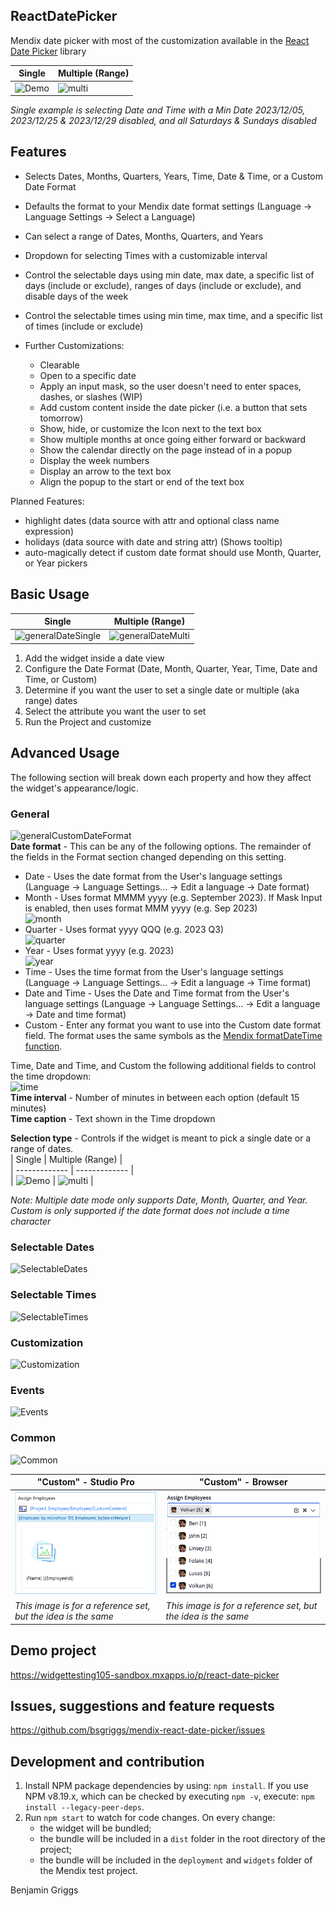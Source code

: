 ## ReactDatePicker

Mendix date picker with most of the customization available in the [React Date Picker](https://reactdatepicker.com/)
library

| Single | Multiple (Range) |  
| ------------- | ------------- |  
| ![Demo](https://github.com/bsgriggs/mendix-react-date-picker/blob/media/Demo.png)      | ![multi](https://github.com/bsgriggs/mendix-react-date-picker/blob/media/multi.png)      |  

_Single example is selecting Date and Time with a Min Date 2023/12/05, 2023/12/25 & 2023/12/29 disabled, and all Saturdays & Sundays disabled_

## Features

-   Selects Dates, Months, Quarters, Years, Time, Date & Time, or a Custom Date Format
-   Defaults the format to your Mendix date format settings (Language -> Language Settings -> Select a Language)
-   Can select a range of Dates, Months, Quarters, and Years
-   Dropdown for selecting Times with a customizable interval
-   Control the selectable days using min date, max date, a specific list of days (include or exclude), ranges of days
    (include or exclude), and disable days of the week
-   Control the selectable times using min time, max time, and a specific list of times (include or exclude)

-   Further Customizations:
    -   Clearable
    -   Open to a specific date
    -   Apply an input mask, so the user doesn't need to enter spaces, dashes, or slashes (WIP)
    -   Add custom content inside the date picker (i.e. a button that sets tomorrow)
    -   Show, hide, or customize the Icon next to the text box
    -   Show multiple months at once going either forward or backward
    -   Show the calendar directly on the page instead of in a popup
    -   Display the week numbers
    -   Display an arrow to the text box
    -   Align the popup to the start or end of the text box

Planned Features:

-   highlight dates (data source with attr and optional class name expression)
-   holidays (data source with date and string attr) (Shows tooltip)
-   auto-magically detect if custom date format should use Month, Quarter, or Year pickers

## Basic Usage
| Single | Multiple (Range) |  
| ------------- | ------------- |  
| ![generalDateSingle](https://github.com/bsgriggs/mendix-react-date-picker/blob/media/generalDateSingle.png)      | ![generalDateMulti](https://github.com/bsgriggs/mendix-react-date-picker/blob/media/generalDateMulti.png)      |  

1. Add the widget inside a date view
2. Configure the Date Format (Date, Month, Quarter, Year, Time, Date and Time, or Custom)
3. Determine if you want the user to set a single date or multiple (aka range) dates
4. Select the attribute you want the user to set
5. Run the Project and customize

## Advanced Usage
The following section will break down each property and how they affect the widget's appearance/logic. 
### General
![generalCustomDateFormat](https://github.com/bsgriggs/mendix-react-date-picker/blob/media/generalCustomDateFormat.png)  
**Date format** - This can be any of the following options. The remainder of the fields in the Format section changed depending on this setting.  
- Date - Uses the date format from the User's language settings (Language -> Language Settings... -> Edit a language -> Date format)
- Month - Uses format MMMM yyyy (e.g. September 2023). If Mask Input is enabled, then uses format MMM yyyy (e.g. Sep 2023)  
![month](https://github.com/bsgriggs/mendix-react-date-picker/blob/media/month.png)  
- Quarter - Uses format yyyy QQQ (e.g. 2023 Q3)  
![quarter](https://github.com/bsgriggs/mendix-react-date-picker/blob/media/quarter.png)  
- Year - Uses format yyyy (e.g. 2023)  
![year](https://github.com/bsgriggs/mendix-react-date-picker/blob/media/year.png)  
- Time - Uses the time format from the User's language settings (Language -> Language Settings... -> Edit a language -> Time format)  
- Date and Time - Uses the Date and Time format from the User's language settings (Language -> Language Settings... -> Edit a language -> Date and time format)
- Custom - Enter any format you want to use into the Custom date format field. The format uses the same symbols as the [Mendix formatDateTime function](https://docs.mendix.com/refguide/parse-and-format-date-function-calls/#1-introduction).

Time, Date and Time, and Custom the following additional fields to control the time dropdown:  
![time](https://github.com/bsgriggs/mendix-react-date-picker/blob/media/time.png)  
**Time interval** - Number of minutes in between each option (default 15 minutes)  
**Time caption** - Text shown in the Time dropdown  

**Selection type** - Controls if the widget is meant to pick a single date or a range of dates.  
| Single | Multiple (Range) |  
| ------------- | ------------- |  
| ![Demo](https://github.com/bsgriggs/mendix-react-date-picker/blob/media/Demo.png)      | ![multi](https://github.com/bsgriggs/mendix-react-date-picker/blob/media/multi.png)      |  

_Note: Multiple date mode only supports Date, Month, Quarter, and Year. Custom is only supported if the date format does not include a time character_

### Selectable Dates
![SelectableDates](https://github.com/bsgriggs/mendix-react-date-picker/blob/media/SelectableDates.png)  



### Selectable Times
![SelectableTimes](https://github.com/bsgriggs/mendix-react-date-picker/blob/media/SelectableTimes.png)  

### Customization
![Customization](https://github.com/bsgriggs/mendix-react-date-picker/blob/media/Customization.png)  

### Events
![Events](https://github.com/bsgriggs/mendix-react-date-picker/blob/media/events.png)  

### Common
![Common](https://github.com/bsgriggs/mendix-react-date-picker/blob/media/Common.png)  


| "Custom" - Studio Pro | "Custom" - Browser |  
| ------------- | ------------- |  
| ![studioProOptionContentType](https://github.com/bsgriggs/mendix9-searchable-reference-selector/blob/media/v4/optionContentTypeCustom.png)    | ![BrowserOptionContentType](https://github.com/bsgriggs/mendix9-searchable-reference-selector/blob/media/v4/optionContentTypeCustomUI.png)    |  
| *This image is for a reference set, but the idea is the same* | *This image is for a reference set, but the idea is the same* |  

## Demo project

https://widgettesting105-sandbox.mxapps.io/p/react-date-picker

## Issues, suggestions and feature requests

https://github.com/bsgriggs/mendix-react-date-picker/issues

## Development and contribution

1. Install NPM package dependencies by using: `npm install`. If you use NPM v8.19.x, which can be checked by executing
   `npm -v`, execute: `npm install --legacy-peer-deps`.
2. Run `npm start` to watch for code changes. On every change:
    - the widget will be bundled;
    - the bundle will be included in a `dist` folder in the root directory of the project;
    - the bundle will be included in the `deployment` and `widgets` folder of the Mendix test project.

Benjamin Griggs
